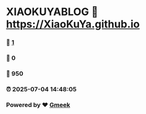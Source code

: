 # XIAOKUYABLOG :link: https://XiaoKuYa.github.io 
### :page_facing_up: [1](https://XiaoKuYa.github.io/tag.html) 
### :speech_balloon: 0 
### :hibiscus: 950 
### :alarm_clock: 2025-07-04 14:48:05 
### Powered by :heart: [Gmeek](https://github.com/Meekdai/Gmeek)

